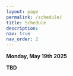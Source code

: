 ```yaml
---
layout: page
permalink: /schedule/
title: Schedule
description:
nav: true
nav_order: 2
---
```

**Monday, May 19th 2025**

**TBD**
<!--
Ask questions to our panelists  <a href="https://docs.google.com/forms/d/e/1FAIpQLSeTRsWFvKlsFg31K8Vq6hHGOydmvd7YNMuOLOCcKgqSqO8mXw/viewform">here</a>
    

| **Time (CST)** | **Event** |
| :------:   | :------- |
| 8:50 - 9:00 | **Introduction and opening remarks** |
| 9:00 - 9:30 | **Keynote** - Tali Dekel: Pretrained diffusion is all we need: a journey beyond training distribution |
| 9:30 - 10:00 | **Keynote** - Brian Trippe & Jason Yim: De novo design of protein structure and function with RFdiffusion|
| 10:00 - 10:15 | **Coffee Break** |
| 10:15 - 11:15 | **Poster Session 1** |
| 11:15 - 12:00 | **Panel Discussion**: Arash Vahdat, Ruiqi Gao, Sander Dieleman, Robin Rombach|
| 12:00 - 13:30 | **Lunch Break** |
| 13:30 - 14:00 | **Keynote** - Karsten Kreis: Beyond Static Pixels: From Video to Text-to-4D Synthesis with Diffusion Models |
| 14:00 - 14:30 | **Keynote** - Yang Song: Consistency Models|
| 14:30 - 15:00 | **Contributed Talks** - <br/> LC-SD: Realistic Endoscopic Image Generation with Stable Diffusion and ControlNet <br/> Manifold Diffusion Fields <br/> The Emergence of Reproducibility and Consistency in Diffusion Models |
| 15:00 - 15:15 | **Coffee Break**|
| 15:15 - 16:15 | **Invited Lightning Talks** <br/> Holden Lee: Convergence theory for diffusion models <br/> Hyungjin Chung: Adapting diffusion models for inverse problems <br/> Shuang Li: Compositional Visual Generation <br/> Gowthami Somepalli:  Understanding and mitigating |
| 16:15 - 17:15 | **Poster Session 2** |
| 17:15 - 17:30 | **Closing Remarks + Award Reveal** |
{: .table}
{: .table-striped}

<br>

<div style="text-align: center;">
  <img src="/assets/img/todo-v2.png" alt="" />
  <p></p>
</div>
-->
